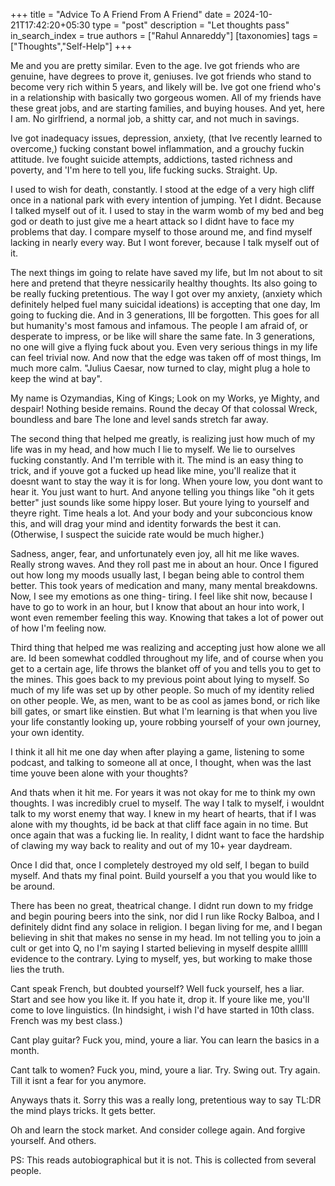 +++
title = "Advice To A Friend From A Friend"
date = 2024-10-21T17:42:20+05:30
type = "post"
description = "Let thoughts pass"
in_search_index = true
authors = ["Rahul Annareddy"]
[taxonomies]
tags = ["Thoughts","Self-Help"]
+++

Me and you are pretty similar. Even to the age. Ive got friends who are genuine, have degrees to prove it, geniuses. Ive got friends who stand to become very rich within 5 years, and likely will be. Ive got one friend who's in a relationship with basically two gorgeous women. All of my friends have these great jobs, and are starting families, and buying houses. And yet, here I am. No girlfriend, a normal job, a shitty car, and not much in savings.

Ive got inadequacy issues, depression, anxiety, (that Ive recently learned to overcome,) fucking constant bowel inflammation, and a grouchy fuckin attitude. Ive fought suicide attempts, addictions, tasted richness and poverty, and 'I'm here to tell you, life fucking sucks. Straight. Up.

I used to wish for death, constantly. I stood at the edge of a very high cliff once in a national park with every intention of jumping. Yet I didnt. Because I talked myself out of it. I used to stay in the warm womb of my bed and beg god or death to just give me a heart attack so I didnt have to face my problems that day. I compare myself to those around me, and find myself lacking in nearly every way. But I wont forever, because I talk myself out of it.

The next things im going to relate have saved my life, but Im not about to sit here and pretend that theyre nessicarily healthy thoughts. Its also going to be really fucking pretentious. The way I got over my anxiety, (anxiety which definitely helped fuel many suicidal ideations) is accepting that one day, Im going to fucking die. And in 3 generations, Ill be forgotten. This goes for all but humanity's most famous and infamous. The people I am afraid of, or desperate to impress, or be like will share the same fate. In 3 generations, no one will give a flying fuck about you. Even very serious things in my life can feel trivial now. And now that the edge was taken off of most things, Im much more calm. "Julius Caesar, now turned to clay, might plug a hole to keep the wind at bay".

My name is Ozymandias, King of Kings;
Look on my Works, ye Mighty, and despair!
Nothing beside remains. Round the decay
Of that colossal Wreck, boundless and bare
The lone and level sands stretch far away.

The second thing that helped me greatly, is realizing just how much of my life was in my head, and how much I lie to myself. We lie to ourselves fucking constantly. And I'm terrible with it. The mind is an easy thing to trick, and if youve got a fucked up head like mine, you'll realize that it doesnt want to stay the way it is for long. When youre low, you dont want to hear it. You just want to hurt. And anyone telling you things like "oh it gets better" just sounds like some hippy loser. But youre lying to yourself and theyre right. Time heals a lot. And your body and your subconcious know this, and will drag your mind and identity forwards the best it can. (Otherwise, I suspect the suicide rate would be much higher.)

Sadness, anger, fear, and unfortunately even joy, all hit me like waves. Really strong waves. And they roll past me in about an hour. Once I figured out how long my moods usually last, I began being able to control them better. This took years of medication and many, many mental breakdowns. Now, I see my emotions as one thing- tiring. I feel like shit now, because I have to go to work in an hour, but I know that about an hour into work, I wont even remember feeling this way. Knowing that takes a lot of power out of how I'm feeling now.

Third thing that helped me was realizing and accepting just how alone we all are. Id been somewhat coddled throughout my life, and of course when you get to a certain age, life throws the blanket off of you and tells you to get to the mines. This goes back to my previous point about lying to myself. So much of my life was set up by other people. So much of my identity relied on other people. We, as men, want to be as cool as james bond, or rich like bill gates, or smart like einstien. But what I'm learning is that when you live your life constantly looking up, youre robbing yourself of your own journey, your own identity.

I think it all hit me one day when after playing a game, listening to some podcast, and talking to someone all at once, I thought, when was the last time youve been alone with your thoughts?

And thats when it hit me. For years it was not okay for me to think my own thoughts. I was incredibly cruel to myself. The way I talk to myself, i wouldnt talk to my worst enemy that way. I knew in my heart of hearts, that if I was alone with my thoughts, id be back at that cliff face again in no time. But once again that was a fucking lie. In reality, I didnt want to face the hardship of clawing my way back to reality and out of my 10+ year daydream.

Once I did that, once I completely destroyed my old self, I began to build myself. And thats my final point. Build yourself a you that you would like to be around.

There has been no great, theatrical change. I didnt run down to my fridge and begin pouring beers into the sink, nor did I run like Rocky Balboa, and I definitely didnt find any solace in religion. I began living for me, and I began believing in shit that makes no sense in my head. Im not telling you to join a cult or get into Q, no I'm saying I started believing in myself despite allllll evidence to the contrary. Lying to myself, yes, but working to make those lies the truth.

Cant speak French, but doubted yourself? Well fuck yourself, hes a liar. Start and see how you like it. If you hate it, drop it. If youre like me, you'll come to love linguistics. (In hindsight, i wish I'd have started in 10th class. French was my best class.)

Cant play guitar? Fuck you, mind, youre a liar. You can learn the basics in a month.

Cant talk to women? Fuck you, mind, youre a liar. Try. Swing out. Try again. Till it isnt a fear for you anymore.

Anyways thats it. Sorry this was a really long, pretentious way to say TL:DR the mind plays tricks. It gets better.

Oh and learn the stock market. And consider college again. And forgive yourself. And others.

PS: This reads autobiographical but it is not. This is collected from several people.